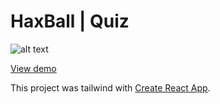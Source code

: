 # HaxBall | Quiz

![alt text](https://img.imgyukle.com/2023/08/13/rez7Sb.png)

[View demo](https://haxball-quiz.vercel.app/)

This project was tailwind with [Create React App](https://github.com/facebook/create-react-app).
